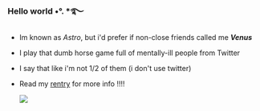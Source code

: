 ### Hello world •°. *࿐
- Im known as *Astro*, but i'd prefer if non-close friends called me ***Venus***
- I play that dumb horse game full of mentally-ill people from Twitter
- I say that like i'm not 1/2 of them (i don't use twitter)
- Read my [rentry](https://rentry.co/everyoneadoresyou) for more info !!!!

     ![](https://media.discordapp.net/attachments/1031304996005888140/1052458991403405352/dckumoi-019122f3-7afa-4f71-b98f-0516e5654e63.png)
